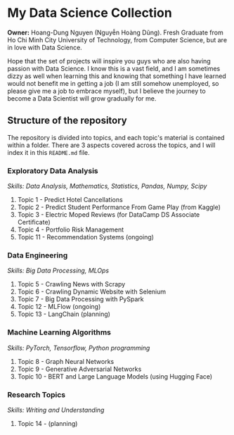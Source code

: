 # My Data Science Collection

**Owner:** Hoang-Dung Nguyen (Nguyễn Hoàng Dũng). Fresh Graduate from Ho Chi Minh City University of Technology, from Computer Science, but are in love with Data Science.

Hope that the set of projects will inspire you guys who are also having passion with Data Science. I know this is a vast field, and I am sometimes dizzy as well when learning this and knowing that something I have learned would not benefit me in getting a job (I am still somehow unemployed, so please give me a job to embrace myself), but I believe the journey to become a Data Scientist will grow gradually for me.

## Structure of the repository

The repository is divided into topics, and each topic's material is contained within a folder. There are 3 aspects covered across the topics, and I will index it in this `README.md` file.

### Exploratory Data Analysis

*Skills: Data Analysis, Mathematics, Statistics, Pandas, Numpy, Scipy*

1. Topic 1 - Predict Hotel Cancellations
2. Topic 2 - Predict Student Performance From Game Play (from Kaggle)
3. Topic 3 - Electric Moped Reviews (for DataCamp DS Associate Certificate)
4. Topic 4 - Portfolio Risk Management
5. Topic 11 - Recommendation Systems (ongoing)

### Data Engineering

*Skills: Big Data Processing, MLOps*

1. Topic 5 - Crawling News with Scrapy
2. Topic 6 - Crawling Dynamic Website with Selenium
3. Topic 7 - Big Data Processing with PySpark
4. Topic 12 - MLFlow (ongoing)
5. Topic 13 - LangChain (planning)

### Machine Learning Algorithms

*Skills: PyTorch, Tensorflow, Python programming*

1. Topic 8 - Graph Neural Networks
2. Topic 9 - Generative Adversarial Networks
3. Topic 10 - BERT and Large Language Models (using Hugging Face)

### Research Topics

*Skills: Writing and Understanding*

1. Topic 14 - (planning)